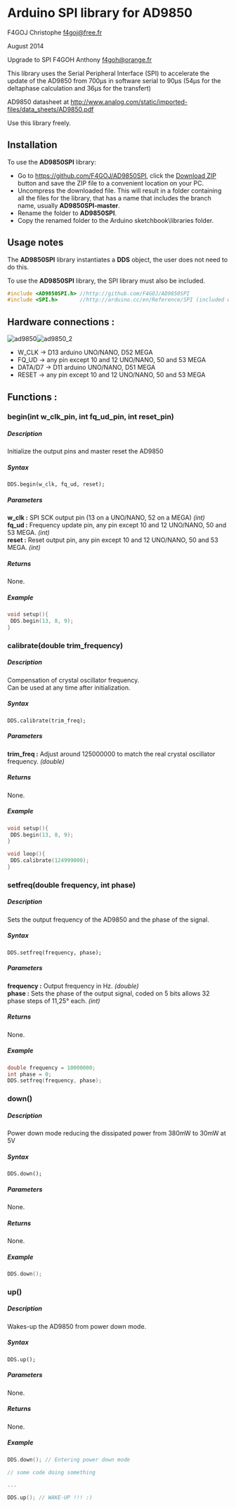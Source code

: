 # Arduino SPI library for AD9850 #
F4GOJ Christophe f4goj@free.fr

August 2014

Upgrade to SPI F4GOH Anthony f4goh@orange.fr

This library uses the Serial Peripheral Interface (SPI) to accelerate the update of the AD9850 from 700µs in software serial to 90µs (54µs for the deltaphase calculation and 36µs for the transfert)

AD9850 datasheet at http://www.analog.com/static/imported-files/data_sheets/AD9850.pdf

Use this library freely.

## Installation ##
To use the **AD9850SPI** library:  
- Go to https://github.com/F4GOJ/AD9850SPI, click the [Download ZIP](https://github.com/F4GOJ/AD9850SPI/archive/master.zip) button and save the ZIP file to a convenient location on your PC.
- Uncompress the downloaded file.  This will result in a folder containing all the files for the library, that has a name that includes the branch name, usually **AD9850SPI-master**.
- Rename the folder to  **AD9850SPI**.
- Copy the renamed folder to the Arduino sketchbook\libraries folder.


## Usage notes ##

The **AD9850SPI** library instantiates a **DDS** object, the user does not need to do this.

To use the **AD9850SPI** library, the SPI library must also be included.

```c++
#include <AD9850SPI.h> //http://github.com/F4GOJ/AD9850SPI
#include <SPI.h>       //http://arduino.cc/en/Reference/SPI (included with Arduino IDE)
```
## Hardware connections : ##

![ad9850](https://raw.githubusercontent.com/F4GOJ/AD9850SPI/master/images/AD9850.png)![ad9850_2](https://raw.githubusercontent.com/F4GOJ/AD9850SPI/master/images/AD9850_connections_M2.png)
- W_CLK -> D13 arduino UNO/NANO, D52 MEGA
- FQ_UD -> any pin except 10 and 12 UNO/NANO, 50 and 53 MEGA
- DATA/D7 -> D11 arduino UNO/NANO, D51 MEGA
- RESET -> any pin except 10 and 12 UNO/NANO, 50 and 53 MEGA

## Functions : ##

### begin(int w_clk_pin, int fq_ud_pin, int reset_pin)
##### Description
Initialize the output pins and master reset the AD9850
##### Syntax
`DDS.begin(w_clk, fq_ud, reset);`
##### Parameters
**w_clk :** SPI SCK output pin (13 on a UNO/NANO, 52 on a MEGA) *(int)*<br>
**fq_ud :** Frequency update pin, any pin except 10 and 12 UNO/NANO, 50 and 53 MEGA. *(int)*<br>
**reset :** Reset output pin, any pin except 10 and 12 UNO/NANO, 50 and 53 MEGA. *(int)*
##### Returns
None.
##### Example
```c++
void setup(){
 DDS.begin(13, 8, 9);
}
```
### calibrate(double trim_frequency)
##### Description
Compensation of crystal oscillator frequency.<br>
Can be used at any time after initialization.
##### Syntax
`DDS.calibrate(trim_freq);`
##### Parameters
**trim_freq :** Adjust around 125000000 to match the real crystal oscillator frequency. *(double)*
##### Returns
None.
##### Example
```c++
void setup(){
 DDS.begin(13, 8, 9);
}

void loop(){
 DDS.calibrate(124999000);
}
```
### setfreq(double frequency, int phase)
##### Description
Sets the output frequency of the AD9850 and the phase of the signal.
##### Syntax
`DDS.setfreq(frequency, phase);`
##### Parameters
**frequency :** Output frequency in Hz. *(double)*<br>
**phase :** Sets the phase of the output signal, coded on 5 bits allows 32 phase steps of 11,25° each. *(int)*
##### Returns
None.
##### Example
```c++
double frequency = 10000000;
int phase = 0;
DDS.setfreq(frequency, phase);
```
### down()
##### Description
Power down mode reducing the dissipated power from 380mW to 30mW at 5V
##### Syntax
`DDS.down();`
##### Parameters
None.
##### Returns
None.
##### Example
```c++
DDS.down();
```
### up()
##### Description
Wakes-up the AD9850 from power down mode.
##### Syntax
`DDS.up();`
##### Parameters
None.
##### Returns
None.
##### Example
```c++
DDS.down(); // Entering power down mode

// some code doing something

...

DDS.up(); // WAKE-UP !!! :)
```

